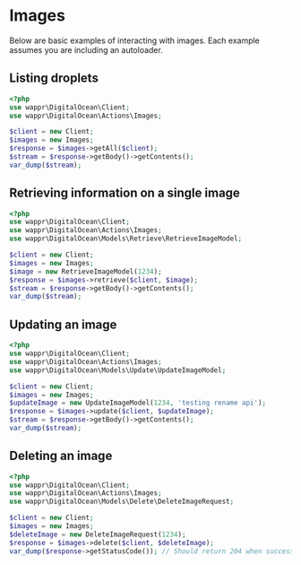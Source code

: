 # Images

Below are basic examples of interacting with images. Each example assumes you are including an autoloader.

## Listing droplets

```php
<?php
use wappr\DigitalOcean\Client;
use wappr\DigitalOcean\Actions\Images;

$client = new Client;
$images = new Images;
$response = $images->getAll($client);
$stream = $response->getBody()->getContents();
var_dump($stream);
```

## Retrieving information on a single image

```php
<?php
use wappr\DigitalOcean\Client;
use wappr\DigitalOcean\Actions\Images;
use wappr\DigitalOcean\Models\Retrieve\RetrieveImageModel;

$client = new Client;
$images = new Images;
$image = new RetrieveImageModel(1234);
$response = $images->retrieve($client, $image);
$stream = $response->getBody()->getContents();
var_dump($stream);
```

## Updating an image

```php
<?php
use wappr\DigitalOcean\Client;
use wappr\DigitalOcean\Actions\Images;
use wappr\DigitalOcean\Models\Update\UpdateImageModel;

$client = new Client;
$images = new Images;
$updateImage = new UpdateImageModel(1234, 'testing rename api');
$response = $images->update($client, $updateImage);
$stream = $response->getBody()->getContents();
var_dump($stream);
```

## Deleting an image

```php
<?php
use wappr\DigitalOcean\Client;
use wappr\DigitalOcean\Actions\Images;
use wappr\DigitalOcean\Models\Delete\DeleteImageRequest;

$client = new Client;
$images = new Images;
$deleteImage = new DeleteImageRequest(1234);
$response = $images->delete($client, $deleteImage);
var_dump($response->getStatusCode()); // Should return 204 when successful
```
